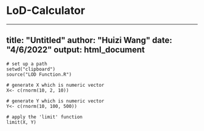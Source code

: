 # LoD-Calculator
---
title: "Untitled"
author: "Huizi Wang"
date: "4/6/2022"
output: html_document
---


```{r}
# set up a path
setwd("clipboard")
source("LOD Function.R")

# generate X which is numeric vector
X<- c(rnorm(10, 2, 10))

# generate Y which is numeric vector
Y<- c(rnorm(10, 100, 500))

# apply the 'limit' function
limit(X, Y)
```
